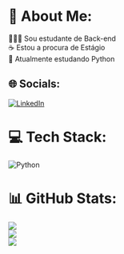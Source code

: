 # 💫 About Me:
👨🏼‍💻 Sou estudante de Back-end    <br>☕ Estou a procura de Estágio<br>🐍 Atualmente estudando Python 


## 🌐 Socials:
[![LinkedIn](https://img.shields.io/badge/LinkedIn-%230077B5.svg?logo=linkedin&logoColor=white)](https://linkedin.com/in/https://www.linkedin.com/in/lucasvkj/) 

# 💻 Tech Stack:
![Python](https://img.shields.io/badge/python-3670A0?style=for-the-badge&logo=python&logoColor=ffdd54)
# 📊 GitHub Stats:
![](https://github-readme-stats.vercel.app/api?username=LucasArauj99&theme=monokai&hide_border=false&include_all_commits=false&count_private=false)<br/>
![](https://github-readme-streak-stats.herokuapp.com/?user=LucasArauj99&theme=monokai&hide_border=false)<br/>
![](https://github-readme-stats.vercel.app/api/top-langs/?username=LucasArauj99&theme=monokai&hide_border=false&include_all_commits=false&count_private=false&layout=compact)

<!-- Proudly created with GPRM ( https://gprm.itsvg.in ) -->
